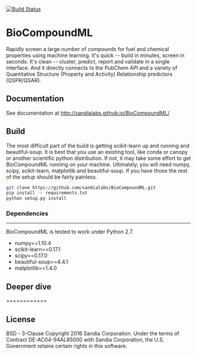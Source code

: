 [![Build Status](https://travis-ci.org/sandialabs/BioCompoundML.svg?branch=master)](https://travis-ci.org/sandialabs/BioCompoundML)

# BioCompoundML

Rapidly screen a large number of compounds for fuel and chemical properties using machine learning. It's quick -- build in minutes, screen in seconds. It's clean -- cluster, predict, report and validate in a single interface. And it directly connects to the PubChem API and a variety of Quantitative Structure (Property and Activity) Relationship predictors (QSPR/QSAR). 

## Documentation

See documentation at http://sandialabs.github.io/BioCompoundML/

## Build

The most difficult part of the build is getting scikit-learn up and running and beautiful-soup. It is best that you use an existing tool, like conda or canopy or another scientific python distribution. If not, it may take some effort to get BioCompoundML running on your machine. Ultimately, you will need numpy, scipy, scikit-learn, matplotlib and beautiful-soup. If you have those the rest of the setup should be fairly painless.

```bash
git clone https://github.com/sandialabs/BioCompoundML.git
pip install -r requirements.txt
python setup.py install
```

### Dependencies
-------------
BioCompoundML is tested to work under Python 2.7.

* numpy==1.10.4
* scikit-learn==0.17.1
* scipy==0.17.0
* beautiful-soup==4.4.1
* matplotlib==1.4.0

## Deeper dive
============


## License

BSD - 3-Clause Copyright 2016 Sandia Corporation. Under the terms of Contract DE-AC04-94AL85000 with Sandia Corporation, the U.S. Government retains certain rights in this software.
